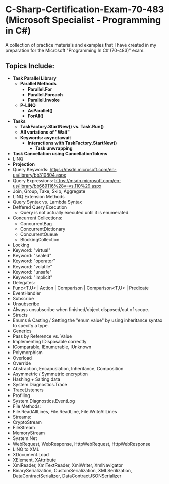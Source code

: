 # C-Sharp-Certification-Exam-70-483 (Microsoft Specialist - Programming in C#)
A collection of practice materials and examples that I have created in my preparation for the Microsoft "Programming In C# (70-483)" exam.

Topics Include:
--
* **Task Parallel Library**
  * **Parallel Methods**
    * **Parallel.For**
    * **Parallel.Foreach**
    * **Parallel.Invoke**
  * **P-LINQ**
    * **AsParallel()**
    * **ForAll()**
* **Tasks**
  * **TaskFactory.StartNew() vs. Task.Run()**
  * **All variations of "Wait"**
  * **Keywords: async/await**
    * **Interactions with TaskFactory.StartNew()**
      * **Task unwrapping**
* **Task Cancellation using CancellationTokens**
* LINQ
 * **Projection**
 * Query Keywords: https://msdn.microsoft.com/en-us/library/bb310804.aspx
 * Query Expressions: https://msdn.microsoft.com/en-us/library/bb669116%28v=vs.110%29.aspx
 * Join, Group, Take, Skip, Aggregate
 * LINQ Extension Methods
 * Query Syntax vs. Lambda Syntax
 * Deffered Query Execution
   * Query is not actually executed until it is enumerated.
* Concurrent Collections:
  * ConcurrentBag
  * ConcurrentDictionary
  * ConcurrentQueue
  * BlockingCollection
* Locking
* Keyword: "virtual"
* Keyword: "sealed"
* Keyword: "operator"
* Keyword: "volatile"
* Keyword: "unsafe"
* Keyword: "implicit"
* Delegates:
 * Func<T,U> | Action<T> | Comparison<T> | Comparison<T,U> | Predicate<T>
 * EventHandler<T>
  * Subscribe
  * Unsubscribe
   * Always unsubscribe when finished/object disposed/out of scope.
* Structs
* Enums & Casting / Setting the "enum value" by using inheritance syntax to specify a type.
* Generics
* Pass by Reference vs. Value
* Implementing IDisposable correctly
* IComparable, IEnumerable, IUnknown
* Polymorphism
 * Overload
 * Override
* Abstraction, Encapuslation, Inheritance, Composition
* Asymmetric / Symmetric encryption
* Hashing + Salting data
* System.Diagnostics.Trace
 * TraceListeners
* Profiling
* System.Diagnostics.EventLog
* File Methods:
 * File.ReadAllLines, File.ReadLine, File.WriteAllLines
* Streams:
 * CryptoStream
 * FileStream
 * MemoryStream
* System.Net
 * WebRequest, WebResponse, HttpWebRequest, HttpWebResponse
* LINQ to XML
 * XDocument.Load
 * XElement, XAttribute
* XmlReader, XmlTextReader, XmlWriter, XmlNavigator
* BinarySerialization, CustomSerialization, XMLSerilization, DataContractSerializer, DataContractJSONSerializer 
